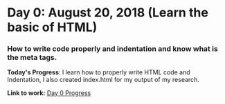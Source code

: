 # Day 0: August 20, 2018 (Learn the basic of HTML)
### How to write code properly and indentation and know what is the meta tags.

**Today's Progress**: I learn how to properly write HTML code and Indentation, I also created index.html for my output of my research.

**Link to work:**
[Day 0 Progress](https://github.com/jamesmonsarvas/1-100DaysOfCode/blob/master/days/0/source/index.html)